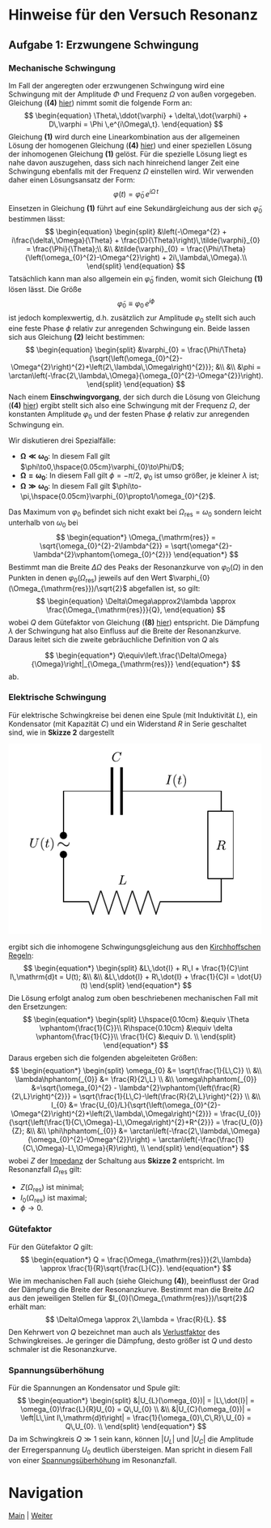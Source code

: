 # Hinweise für den Versuch Resonanz

## Aufgabe 1: Erzwungene Schwingung

### Mechanische Schwingung

Im Fall der angeregten oder erzwungenen Schwingung wird eine Schwingung mit der Amplitude $\Phi$ und Frequenz $\Omega$ von außen vorgegeben. Gleichung (**(4)** [hier](https://git.scc.kit.edu/etp-lehre/p1-for-students/-/blob/main/Resonanz/doc/Hinweise-Aufgabe-1.md)) nimmt somit die folgende Form an: 
$$
\begin{equation}
\Theta\,\ddot{\varphi} + \delta\,\dot{\varphi} + D\,\varphi = \Phi \,e^{i\Omega\,t}.
\end{equation}
$$
Gleichung **(1)** wird durch eine Linearkombination aus der allgemeinen Lösung der homogenen Gleichung (**(4)** [hier](https://git.scc.kit.edu/etp-lehre/p1-for-students/-/blob/main/Resonanz/doc/Hinweise-Aufgabe-1.md)) und einer speziellen Lösung der inhomogenen Gleichung **(1)** gelöst. Für die spezielle Lösung liegt es nahe davon auszugehen, dass sich nach hinreichend langer Zeit eine Schwingung ebenfalls mit der Frequenz $\Omega$ einstellen wird. Wir verwenden daher einen Lösungsansatz der Form:
$$
\begin{equation*}
\varphi(t) = \tilde{\varphi}_{0}\,e^{i\Omega\,t}
\end{equation*}
$$
 Einsetzen in Gleichung **(1)** führt auf eine Sekundärgleichung aus der sich $\tilde{\varphi}_{0}$ bestimmen lässt:
$$
\begin{equation}
\begin{split}
&\left(-\Omega^{2} + i\frac{\delta\,\Omega}{\Theta} + \frac{D}{\Theta}\right)\,\tilde{\varphi}_{0} = \frac{\Phi}{\Theta};\\
&\\
&\tilde{\varphi}_{0} = \frac{\Phi/\Theta}{\left(\omega_{0}^{2}-\Omega^{2}\right) + 2i\,\lambda\,\Omega}.\\
\end{split}
\end{equation}
$$
Tatsächlich kann man also allgemein ein $\tilde{\varphi}_{0}$ finden, womit sich Gleichung **(1)** lösen lässt. Die Größe 
$$
\begin{equation*}
\tilde{\varphi}_{0} \equiv \varphi_{0}\,e^{i\phi}
\end{equation*}
$$
ist jedoch komplexwertig, d.h. zusätzlich zur Amplitude $\varphi_{0}$ stellt sich auch eine feste Phase $\phi$ relativ zur anregenden Schwingung ein. Beide lassen sich aus Gleichung **(2)** leicht bestimmen:
$$
\begin{equation}
\begin{split}
&\varphi_{0} = \frac{\Phi/\Theta}{\sqrt{\left(\omega_{0}^{2}-\Omega^{2}\right)^{2}+\left(2\,\lambda\,\Omega\right)^{2}}};
&\\
&\\
&\phi = \arctan\left(-\frac{2\,\lambda\,\Omega}{\omega_{0}^{2}-\Omega^{2}}\right).
\end{split}
\end{equation}
$$
Nach einem **Einschwingvorgang**, der sich durch die Lösung von Gleichung (**(4)** [hier](https://git.scc.kit.edu/etp-lehre/p1-for-students/-/blob/main/Resonanz/doc/Hinweise-Aufgabe-1.md)) ergibt stellt sich also eine Schwingung mit der Frequenz $\Omega$, der konstanten Amplitude $\varphi_{0}$ und der festen Phase $\phi$ relativ zur anregenden Schwingung ein. 

Wir diskutieren drei Spezialfälle:

- $\boldsymbol{\Omega\ll\omega_{0}}$: In diesem Fall gilt $\phi\to0,\hspace{0.05cm}\varphi_{0}\to\Phi/D$;
- $\boldsymbol{\Omega=\omega_{0}}$: In diesem Fall gilt $\phi=-\pi/2$, $\varphi_{0}$ ist umso größer, je kleiner $\lambda$ ist;
- $\boldsymbol{\Omega\gg\omega_{0}}$: In diesem Fall gilt $\phi\to-\pi,\hspace{0.05cm}\varphi_{0}\propto1/\omega_{0}^{2}$.

Das Maximum von $\varphi_{0}$ befindet sich nicht exakt bei $\Omega_{\mathrm{res}}=\omega_{0}$ sondern leicht unterhalb von $\omega_{0}$ bei
$$
\begin{equation*}
\Omega_{\mathrm{res}} = \sqrt{\omega_{0}^{2}-2\lambda^{2}} = \sqrt{\omega^{2}-\lambda^{2}\vphantom{\omega_{0}^{2}}}
\end{equation*}
$$
Bestimmt man die Breite $\Delta\Omega$ des Peaks der Resonanzkurve von $\varphi_{0}(\Omega)$ in den Punkten in denen $\varphi_{0}(\Omega_{\mathrm{res}})$ jeweils auf den Wert $\varphi_{0}(\Omega_{\mathrm{res}})/\sqrt{2}$ abgefallen ist, so gilt: 
$$
\begin{equation}
\Delta\Omega\approx2\lambda \approx \frac{\Omega_{\mathrm{res}}}{Q},
\end{equation}
$$
wobei $Q$ dem Gütefaktor von Gleichung (**(8)** [hier](https://git.scc.kit.edu/etp-lehre/p1-for-students/-/blob/main/Resonanz/doc/Hinweise-Aufgabe-1.md)) entspricht. Die Dämpfung $\lambda$ der Schwingung hat also Einfluss auf die Breite der Resonanzkurve. Daraus leitet sich die zweite gebräuchliche Definition von $Q$ als 

$$
\begin{equation*}
Q\equiv\left.\frac{\Delta\Omega}{\Omega}\right|_{\Omega_{\mathrm{res}}}
\end{equation*}
$$
ab. 

### Elektrische Schwingung

Für elektrische Schwingkreise bei denen eine Spule (mit Induktivität $L$), ein Kondensator (mit Kapazität $C$) und ein Widerstand $R$ in Serie geschaltet sind, wie in **Skizze 2** dargestellt

<img src="../figures/Schwingkreis.png" width="500" style="zoom:100%;" /> 

ergibt sich die inhomogene Schwingungsgleichung aus den [Kirchhoffschen Regeln](https://de.wikipedia.org/wiki/Kirchhoffsche_Regeln):
$$
\begin{equation*}
\begin{split}
&L\,\dot{I} + R\,I + \frac{1}{C}\int I\,\mathrm{d}t = U(t);
&\\
&\\
&L\,\ddot{I} + R\,\dot{I} + \frac{1}{C}I = \dot{U}(t)
\end{split}
\end{equation*}
$$
 Die Lösung erfolgt analog zum oben beschriebenen mechanischen Fall mit den Ersetzungen: 
$$
\begin{equation*}
\begin{split}
L\hspace{0.10cm} &\equiv \Theta \vphantom{\frac{1}{C}}\\
R\hspace{0.10cm} &\equiv \delta \vphantom{\frac{1}{C}}\\
\frac{1}{C} &\equiv D. \\
\end{split}
\end{equation*}
$$
  Daraus ergeben sich die folgenden abgeleiteten Größen: 
$$
\begin{equation*}
\begin{split}
\omega_{0} &= \sqrt{\frac{1}{L\,C}} \\
&\\
\lambda\hphantom{_{0}} &= \frac{R}{2\,L} \\
&\\
\omega\hphantom{_{0}} &=\sqrt{\omega_{0}^{2} - \lambda^{2}\vphantom{\left(\frac{R}{2\,L}\right)^{2}}} = \sqrt{\frac{1}{L\,C}-\left(\frac{R}{2\,L}\right)^{2}} \\
&\\
I_{0} &= \frac{U_{0}/L}{\sqrt{\left(\omega_{0}^{2}-\Omega^{2}\right)^{2}+\left(2\,\lambda\,\Omega\right)^{2}}} = \frac{U_{0}}{\sqrt{\left(\frac{1}{C\,\Omega}-L\,\Omega\right)^{2}+R^{2}}} = \frac{U_{0}}{Z};
&\\
&\\
\phi\hphantom{_{0}} &= \arctan\left(-\frac{2\,\lambda\,\Omega}{\omega_{0}^{2}-\Omega^{2}}\right) = \arctan\left(-\frac{\frac{1}{C\,\Omega}-L\,\Omega}{R}\right),
\\
\end{split}
\end{equation*}
$$
wobei $Z$ der [Impedanz](https://de.wikipedia.org/wiki/Elektrische_Impedanz) der Schaltung aus **Skizze 2** entspricht. Im Resonanzfall $\Omega_{\mathrm{res}}$ gilt: 

- $Z(\Omega_{\mathrm{res}})$ ist minimal; 
- $I_{0}(\Omega_{\mathrm{res}})$ ist maximal; 
- $\phi\to0$.

### Gütefaktor

Für den Gütefaktor $Q$ gilt: 
$$
\begin{equation*}
Q = \frac{\Omega_{\mathrm{res}}}{2\,\lambda} \approx \frac{1}{R}\sqrt{\frac{L}{C}}. 
\end{equation*}
$$
Wie im mechanischen Fall auch (siehe Gleichung **(4)**), beeinflusst der Grad der Dämpfung die Breite der Resonanzkurve. Bestimmt man die Breite $\Delta\Omega$ aus den jeweiligen Stellen für $I_{0}(\Omega_{\mathrm{res}})/\sqrt{2}$ erhält man: 
$$
\Delta\Omega \approx 2\,\lambda = \frac{R}{L}.
$$
Den Kehrwert von $Q$ bezeichnet man auch als [Verlustfaktor](https://de.wikipedia.org/wiki/Verlustfaktor) des Schwingkreises. Je geringer die Dämpfung, desto größer ist $Q$ und desto schmaler ist die Resonanzkurve. 

### Spannungsüberhöhung

Für die Spannungen an Kondensator und Spule gilt: 
$$
\begin{equation*}
\begin{split}
&|U_{L}(\omega_{0})| = |L\,\dot{I}| = \omega_{0}\frac{L}{R}U_{0} = Q\,U_{0} \\
&\\
&|U_{C}(\omega_{0})| = \left|L\,\int I\,\mathrm{d}t\right| = \frac{1}{\omega_{0}\,C\,R}\,U_{0} = Q\,U_{0}. \\
\end{split}
\end{equation*}
$$
Da im Schwingkreis $Q\gg1$ sein kann, können $|U_{L}|$ und $|U_{C}|$ die Amplitude der Erregerspannung $U_{0}$ deutlich übersteigen. Man spricht in diesem Fall von einer [Spannungsüberhöhung](https://de.wikipedia.org/wiki/Spannungs%C3%BCberh%C3%B6hung) im Resonanzfall. 

# Navigation

[Main](https://git.scc.kit.edu/etp-lehre/p1-for-students/-/tree/main/Resonanz) | [Weiter](https://git.scc.kit.edu/etp-lehre/p1-for-students/-/blob/main/Resonanz/doc/Hinweise-Aufgabe-2-a.md)
